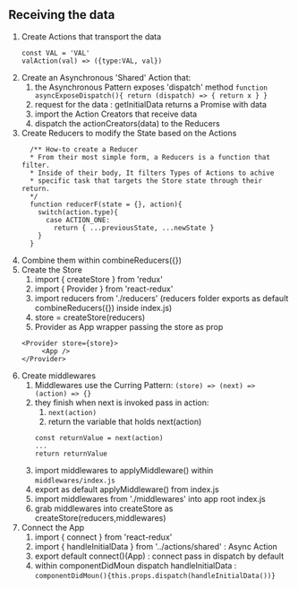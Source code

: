 #

## Receiving the data

1. Create Actions that transport the data
   ```
   const VAL = 'VAL'
   valAction(val) => ({type:VAL, val})
   ```
2. Create an Asynchronous 'Shared' Action that:
      1. the Asynchronous Pattern exposes 'dispatch' method
        ```
        function asyncExposeDispatch(){
            return (dispatch) => {
                return x
            }
        }
        ```
      2. request for the data : getInitialData returns a Promise with data
      3. import the Action Creators that receive data
      4. dispatch the actionCreators(data) to the Reducers
3. Create Reducers to modify the State based on the Actions
      ```
        /** How-to create a Reducer
        * From their most simple form, a Reducers is a function that filter.
        * Inside of their body, It filters Types of Actions to achive
        * specific task that targets the Store state through their return.
        */
        function reducerF(state = {}, action){
          switch(action.type){
            case ACTION_ONE:
              return { ...previousState, ...newState }
          }
        }
      ```
4. Combine them within combineReducers({})
5. Create the Store
      1. import { createStore } from 'redux'
      2. import { Provider } from 'react-redux'
      3. import reducers from './reducers' (reducers folder exports as default combineReducers({}) inside index.js)
      4. store = createStore(reducers)
      5. Provider as App wrapper passing the store as prop
      ```
      <Provider store={store}>
           <App />
      </Provider>
      ```
6. Create middlewares
      1. Middlewares use the Curring Pattern: `(store) => (next) => (action) => {}`
      2. they finish when next is invoked pass in action: 
            1. `next(action)`
            2. return the variable that holds next(action)
            ```
            const returnValue = next(action)
            ...
            return returnValue
            ```
      3. import middlewares to applyMiddleware() within `middlewares/index.js`
      4. export as default applyMiddleware() from index.js
      5. import middlewares from './middlewares' into app root index.js
      6. grab middlewares into createStore as createStore(reducers,middlewares)
7. Connect the App
      1. import { connect } from 'react-redux'
      2. import { handleInitialData } from '../actions/shared' : Async Action
      3. export default connect()(App) : connect pass in dispatch by default
      4. within componentDidMoun dispatch handleInitialData : `componentDidMoun(){this.props.dispatch(handleInitialData())}`

